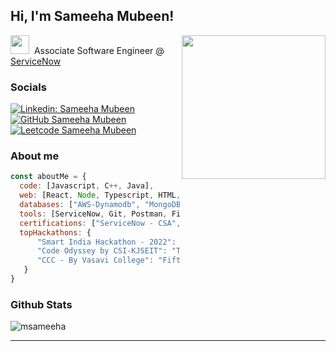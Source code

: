 <h2> Hi, I'm Sameeha Mubeen! 
 <!-- <img src="https://i.giphy.com/media/v1.Y2lkPTc5MGI3NjExYWttdG42cnN2bHoybWF3cG42OXd5ZWxsd3llcmEwNTh6emFwcGE2YiZlcD12MV9pbnRlcm5hbF9naWZfYnlfaWQmY3Q9Zw/Cmr1OMJ2FN0B2/giphy.gif" width="50"> -->
</h2>
<!--I do tech GIF
https://i.giphy.com/media/v1.Y2lkPTc5MGI3NjExY2dxN25vZDB3Znh5NXp2dXN0MnlhbzBpNWwzamFsM3hkYXM5ZzQ2OSZlcD12MV9pbnRlcm5hbF9naWZfYnlfaWQmY3Q9Zw/j7k6JOp8LufhXspVfu/giphy.gif
<img align='right' src="https://media.giphy.com/media/ieyl9zmCjO4b4t6qoY/giphy.gif" width="230">
 -->
 <img align='right' src="https://i.giphy.com/media/v1.Y2lkPTc5MGI3NjExY2dxN25vZDB3Znh5NXp2dXN0MnlhbzBpNWwzamFsM3hkYXM5ZzQ2OSZlcD12MV9pbnRlcm5hbF9naWZfYnlfaWQmY3Q9Zw/j7k6JOp8LufhXspVfu/giphy.gif" width="230">
<p><img src="https://i.giphy.com/media/v1.Y2lkPTc5MGI3NjExdnVyN2U0dXpzaGthaTlwODd5cnRyeXNoNnY4dm93bW5vMWMwdnM1ayZlcD12MV9pbnRlcm5hbF9naWZfYnlfaWQmY3Q9Zw/XWKMPYfe30hn3f1f18/giphy.gif" width="30">&nbsp;&nbsp;Associate Software Engineer @ <a href="https://www.servicenow.com/">ServiceNow</a></p>

### Socials

[![Linkedin: Sameeha Mubeen](https://img.shields.io/badge/-LinkedIn-blue?style=flat-square&logo=Linkedin&logoColor=white&link=https://www.linkedin.com/in/sameehamubeen/)](https://www.linkedin.com/in/sameehamubeen/)
[![GitHub Sameeha Mubeen](https://img.shields.io/badge/Github-f6f8fa
)](https://github.com/MSameeha)
[![Leetcode Sameeha Mubeen](https://img.shields.io/badge/Leetcode-f89f1b
)](https://leetcode.com/u/Lazy_Propagation_/)


### About me

```javascript
const aboutMe = {
  code: [Javascript, C++, Java],
  web: [React, Node, Typescript, HTML, CSS],
  databases: ["AWS-Dynamodb", "MongoDB", "Firebase", "SQL"],
  tools: [ServiceNow, Git, Postman, Figma, Unix],
  certifications: ["ServiceNow - CSA", "ServiceNow - CAD"],
  topHackathons: {
      "Smart India Hackathon - 2022": "Winner",
      "Code Odyssey by CSI-KJSEIT": "Third",
      "CCC - By Vasavi College": "Fifth"
   }
}
```

### Github Stats
<p><img align="center" src="https://github-readme-streak-stats.herokuapp.com/?user=msameeha&theme=vision-friendly-dark&hide_border=true&bg_color=0D1117" alt="msameeha" /></p>



---
